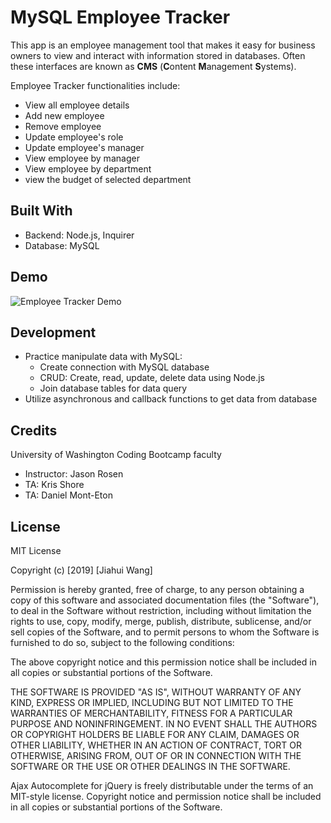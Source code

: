 # MySQL Employee Tracker
This app is an employee management tool that makes it easy for business owners to view and interact with information stored in databases. Often these interfaces are known as **CMS** (**C**ontent **M**anagement **S**ystems).

Employee Tracker functionalities include: 
* View all employee details
* Add new employee
* Remove employee 
* Update employee's role
* Update employee's manager
* View employee by manager
* View employee by department
* view the budget of selected department

## Built With
* Backend: Node.js, Inquirer
* Database: MySQL

## Demo
![Employee Tracker Demo](demo/sqldemo.gif)

## Development
* Practice manipulate data with MySQL:
  * Create connection with MySQL database
  * CRUD: Create, read, update, delete data using Node.js
  * Join database tables for data query
* Utilize asynchronous and callback functions to get data from database

## Credits
University of Washington Coding Bootcamp faculty
* Instructor: Jason Rosen
* TA: Kris Shore
* TA: Daniel Mont-Eton

## License
MIT License

Copyright (c) [2019] [Jiahui Wang]

Permission is hereby granted, free of charge, to any person obtaining a copy
of this software and associated documentation files (the "Software"), to deal
in the Software without restriction, including without limitation the rights
to use, copy, modify, merge, publish, distribute, sublicense, and/or sell
copies of the Software, and to permit persons to whom the Software is
furnished to do so, subject to the following conditions:

The above copyright notice and this permission notice shall be included in all
copies or substantial portions of the Software.

THE SOFTWARE IS PROVIDED "AS IS", WITHOUT WARRANTY OF ANY KIND, EXPRESS OR
IMPLIED, INCLUDING BUT NOT LIMITED TO THE WARRANTIES OF MERCHANTABILITY,
FITNESS FOR A PARTICULAR PURPOSE AND NONINFRINGEMENT. IN NO EVENT SHALL THE
AUTHORS OR COPYRIGHT HOLDERS BE LIABLE FOR ANY CLAIM, DAMAGES OR OTHER
LIABILITY, WHETHER IN AN ACTION OF CONTRACT, TORT OR OTHERWISE, ARISING FROM,
OUT OF OR IN CONNECTION WITH THE SOFTWARE OR THE USE OR OTHER DEALINGS IN THE
SOFTWARE.

Ajax Autocomplete for jQuery is freely distributable under the terms of an MIT-style license. Copyright notice and permission notice shall be included in all copies or substantial portions of the Software.
